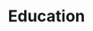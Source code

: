 ---
title: Education
draft: false
experiences:
  - title: UESTC
    organization:
      name: Software Engineering
      url: 
    dates: '2018 - 2022'
    location: Chengdu Sichuan
    writeup: >
      
  - title: Chengdu No.7 High School
    organization:
      name: National Olympiad in Informatics
      url: 
    dates: '2015 - 2018'
    location: Chengdu Sichuan
    writeup: >

weight: 3
widget:
  handler: experiences

  # Options: sm, md, lg and xl. Default is md.
  width: lg

  sidebar:
    # Options: left and right. Leave blank to hide.
    position: right
    # Options: sm, md, lg and xl. Default is md.
    scale: lg
  
  background:
    # Options: primary, secondary, tertiary or any valid color value. Default is primary.
    color: tertiary
    image: 
    # Options: auto, cover and contain. Default is auto.
    size: cover
    # Options: center, top, right, bottom, left.
    position: center
    # Options: fixed, local, scroll.
    attachment: scroll
---
